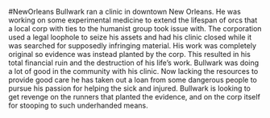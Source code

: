 #NewOrleans 
Bullwark ran a clinic in downtown New Orleans. He was working on some experimental medicine to extend the lifespan of orcs that a local corp with ties to the humanist group took issue with. The corporation used a legal loophole to seize his assets and had his clinic closed while it was searched for supposedly infringing material. His work was completely original so evidence was instead planted by the corp. This resulted in his total financial ruin and the destruction of his life’s work. Bullwark was doing a lot of good in the community with his clinic. Now lacking the resources to provide good care he has taken out a loan from some dangerous people to pursue his passion for helping the sick and injured. Bullwark is looking to get revenge on the runners that planted the evidence, and on the corp itself for stooping to such underhanded means.